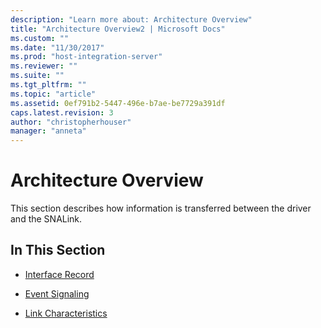 ```yaml
---
description: "Learn more about: Architecture Overview"
title: "Architecture Overview2 | Microsoft Docs"
ms.custom: ""
ms.date: "11/30/2017"
ms.prod: "host-integration-server"
ms.reviewer: ""
ms.suite: ""
ms.tgt_pltfrm: ""
ms.topic: "article"
ms.assetid: 0ef791b2-5447-496e-b7ae-be7729a391df
caps.latest.revision: 3
author: "christopherhouser"
manager: "anneta"
---
```

# Architecture Overview
This section describes how information is transferred between the driver and the SNALink.  
  
## In This Section  
  
-   [Interface Record](../core/interface-record2.md)  
  
-   [Event Signaling](../core/event-signaling2.md)  
  
-   [Link Characteristics](../core/link-characteristics2.md)
